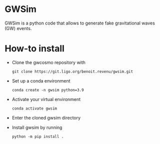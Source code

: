 # GWSim

GWSim is a python code that allows to generate fake gravitational waves (GW) events.

# How-to install
* Clone the gwcosmo repository with
    ```
    git clone https://git.ligo.org/benoit.revenu/gwsim.git
    ```

* Set up a conda environment
  ```
  conda create -n gwsim python=3.9
  ```
  
* Activate your virtual environment
  ```
  conda activate gwsim
  ```
  
* Enter the cloned gwsim directory

* Install gwsim by running
    ```
    python -m pip install .
    ```

